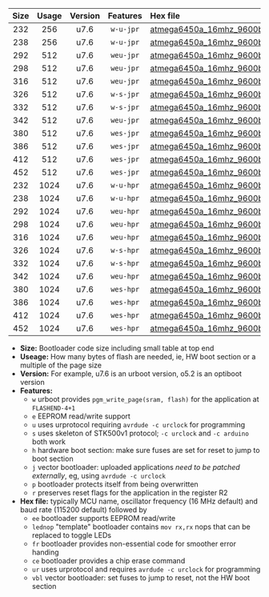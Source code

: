 |Size|Usage|Version|Features|Hex file|
|:-:|:-:|:-:|:-:|:--|
|232|256|u7.6|`w-u-jpr`|[atmega6450a_16mhz_9600bps_ur_vbl.hex](https://raw.githubusercontent.com/stefanrueger/urboot/main//atmega6450a_16mhz_9600bps_ur_vbl.hex)|
|238|256|u7.6|`w-u-jpr`|[atmega6450a_16mhz_9600bps_lednop_ur_vbl.hex](https://raw.githubusercontent.com/stefanrueger/urboot/main//atmega6450a_16mhz_9600bps_lednop_ur_vbl.hex)|
|292|512|u7.6|`weu-jpr`|[atmega6450a_16mhz_9600bps_ee_ur_vbl.hex](https://raw.githubusercontent.com/stefanrueger/urboot/main//atmega6450a_16mhz_9600bps_ee_ur_vbl.hex)|
|298|512|u7.6|`weu-jpr`|[atmega6450a_16mhz_9600bps_ee_lednop_ur_vbl.hex](https://raw.githubusercontent.com/stefanrueger/urboot/main//atmega6450a_16mhz_9600bps_ee_lednop_ur_vbl.hex)|
|316|512|u7.6|`weu-jpr`|[atmega6450a_16mhz_9600bps_ee_lednop_fr_ur_vbl.hex](https://raw.githubusercontent.com/stefanrueger/urboot/main//atmega6450a_16mhz_9600bps_ee_lednop_fr_ur_vbl.hex)|
|326|512|u7.6|`w-s-jpr`|[atmega6450a_16mhz_9600bps_vbl.hex](https://raw.githubusercontent.com/stefanrueger/urboot/main//atmega6450a_16mhz_9600bps_vbl.hex)|
|332|512|u7.6|`w-s-jpr`|[atmega6450a_16mhz_9600bps_lednop_vbl.hex](https://raw.githubusercontent.com/stefanrueger/urboot/main//atmega6450a_16mhz_9600bps_lednop_vbl.hex)|
|342|512|u7.6|`weu-jpr`|[atmega6450a_16mhz_9600bps_ee_lednop_fr_ce_ur_vbl.hex](https://raw.githubusercontent.com/stefanrueger/urboot/main//atmega6450a_16mhz_9600bps_ee_lednop_fr_ce_ur_vbl.hex)|
|380|512|u7.6|`wes-jpr`|[atmega6450a_16mhz_9600bps_ee_vbl.hex](https://raw.githubusercontent.com/stefanrueger/urboot/main//atmega6450a_16mhz_9600bps_ee_vbl.hex)|
|386|512|u7.6|`wes-jpr`|[atmega6450a_16mhz_9600bps_ee_lednop_vbl.hex](https://raw.githubusercontent.com/stefanrueger/urboot/main//atmega6450a_16mhz_9600bps_ee_lednop_vbl.hex)|
|412|512|u7.6|`wes-jpr`|[atmega6450a_16mhz_9600bps_ee_lednop_fr_vbl.hex](https://raw.githubusercontent.com/stefanrueger/urboot/main//atmega6450a_16mhz_9600bps_ee_lednop_fr_vbl.hex)|
|452|512|u7.6|`wes-jpr`|[atmega6450a_16mhz_9600bps_ee_lednop_fr_ce_vbl.hex](https://raw.githubusercontent.com/stefanrueger/urboot/main//atmega6450a_16mhz_9600bps_ee_lednop_fr_ce_vbl.hex)|
|232|1024|u7.6|`w-u-hpr`|[atmega6450a_16mhz_9600bps_ur.hex](https://raw.githubusercontent.com/stefanrueger/urboot/main//atmega6450a_16mhz_9600bps_ur.hex)|
|238|1024|u7.6|`w-u-hpr`|[atmega6450a_16mhz_9600bps_lednop_ur.hex](https://raw.githubusercontent.com/stefanrueger/urboot/main//atmega6450a_16mhz_9600bps_lednop_ur.hex)|
|292|1024|u7.6|`weu-hpr`|[atmega6450a_16mhz_9600bps_ee_ur.hex](https://raw.githubusercontent.com/stefanrueger/urboot/main//atmega6450a_16mhz_9600bps_ee_ur.hex)|
|298|1024|u7.6|`weu-hpr`|[atmega6450a_16mhz_9600bps_ee_lednop_ur.hex](https://raw.githubusercontent.com/stefanrueger/urboot/main//atmega6450a_16mhz_9600bps_ee_lednop_ur.hex)|
|316|1024|u7.6|`weu-hpr`|[atmega6450a_16mhz_9600bps_ee_lednop_fr_ur.hex](https://raw.githubusercontent.com/stefanrueger/urboot/main//atmega6450a_16mhz_9600bps_ee_lednop_fr_ur.hex)|
|326|1024|u7.6|`w-s-hpr`|[atmega6450a_16mhz_9600bps.hex](https://raw.githubusercontent.com/stefanrueger/urboot/main//atmega6450a_16mhz_9600bps.hex)|
|332|1024|u7.6|`w-s-hpr`|[atmega6450a_16mhz_9600bps_lednop.hex](https://raw.githubusercontent.com/stefanrueger/urboot/main//atmega6450a_16mhz_9600bps_lednop.hex)|
|342|1024|u7.6|`weu-hpr`|[atmega6450a_16mhz_9600bps_ee_lednop_fr_ce_ur.hex](https://raw.githubusercontent.com/stefanrueger/urboot/main//atmega6450a_16mhz_9600bps_ee_lednop_fr_ce_ur.hex)|
|380|1024|u7.6|`wes-hpr`|[atmega6450a_16mhz_9600bps_ee.hex](https://raw.githubusercontent.com/stefanrueger/urboot/main//atmega6450a_16mhz_9600bps_ee.hex)|
|386|1024|u7.6|`wes-hpr`|[atmega6450a_16mhz_9600bps_ee_lednop.hex](https://raw.githubusercontent.com/stefanrueger/urboot/main//atmega6450a_16mhz_9600bps_ee_lednop.hex)|
|412|1024|u7.6|`wes-hpr`|[atmega6450a_16mhz_9600bps_ee_lednop_fr.hex](https://raw.githubusercontent.com/stefanrueger/urboot/main//atmega6450a_16mhz_9600bps_ee_lednop_fr.hex)|
|452|1024|u7.6|`wes-hpr`|[atmega6450a_16mhz_9600bps_ee_lednop_fr_ce.hex](https://raw.githubusercontent.com/stefanrueger/urboot/main//atmega6450a_16mhz_9600bps_ee_lednop_fr_ce.hex)|

- **Size:** Bootloader code size including small table at top end
- **Useage:** How many bytes of flash are needed, ie, HW boot section or a multiple of the page size
- **Version:** For example, u7.6 is an urboot version, o5.2 is an optiboot version
- **Features:**
  + `w` urboot provides `pgm_write_page(sram, flash)` for the application at `FLASHEND-4+1`
  + `e` EEPROM read/write support
  + `u` uses urprotocol requiring `avrdude -c urclock` for programming
  + `s` uses skeleton of STK500v1 protocol; `-c urclock` and `-c arduino` both work
  + `h` hardware boot section: make sure fuses are set for reset to jump to boot section
  + `j` vector bootloader: uploaded applications *need to be patched externally*, eg, using `avrdude -c urclock`
  + `p` bootloader protects itself from being overwritten
  + `r` preserves reset flags for the application in the register R2
- **Hex file:** typically MCU name, oscillator frequency (16 MHz default) and baud rate (115200 default) followed by
  + `ee` bootloader supports EEPROM read/write
  + `lednop` "template" bootloader contains `mov rx,rx` nops that can be replaced to toggle LEDs
  + `fr` bootloader provides non-essential code for smoother error handing
  + `ce` bootloader provides a chip erase command
  + `ur` uses urprotocol and requires `avrdude -c urclock` for programming
  + `vbl` vector bootloader: set fuses to jump to reset, not the HW boot section
